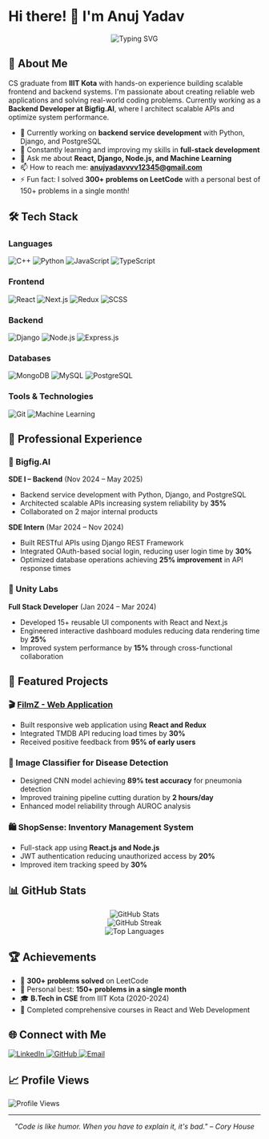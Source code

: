 # Hi there! 👋 I'm Anuj Yadav

<div align="center">
  <img src="https://readme-typing-svg.herokuapp.com?font=Fira+Code&size=30&duration=3000&pause=1000&color=36BCF7&center=true&vCenter=true&width=600&lines=Full+Stack+Developer;React+%7C+Django+%7C+Node.js;Problem+Solver+%7C+Code+Enthusiast" alt="Typing SVG" />
</div>

## 🚀 About Me

CS graduate from **IIIT Kota** with hands-on experience building scalable frontend and backend systems. I'm passionate about creating reliable web applications and solving real-world coding problems. Currently working as a **Backend Developer at Bigfig.AI**, where I architect scalable APIs and optimize system performance.

- 🔭 Currently working on **backend service development** with Python, Django, and PostgreSQL
- 🌱 Constantly learning and improving my skills in **full-stack development**
- 💬 Ask me about **React, Django, Node.js, and Machine Learning**
- 📫 How to reach me: **anujyadavvvv12345@gmail.com**
- ⚡ Fun fact: I solved **300+ problems on LeetCode** with a personal best of 150+ problems in a single month!

## 🛠️ Tech Stack

### Languages
<p align="left">
  <img src="https://img.shields.io/badge/C++-00599C?style=for-the-badge&logo=c%2B%2B&logoColor=white" alt="C++"/>
  <img src="https://img.shields.io/badge/Python-3776AB?style=for-the-badge&logo=python&logoColor=white" alt="Python"/>
  <img src="https://img.shields.io/badge/JavaScript-F7DF1E?style=for-the-badge&logo=javascript&logoColor=black" alt="JavaScript"/>
  <img src="https://img.shields.io/badge/TypeScript-007ACC?style=for-the-badge&logo=typescript&logoColor=white" alt="TypeScript"/>
</p>

### Frontend
<p align="left">
  <img src="https://img.shields.io/badge/React-20232A?style=for-the-badge&logo=react&logoColor=61DAFB" alt="React"/>
  <img src="https://img.shields.io/badge/Next.js-000000?style=for-the-badge&logo=nextdotjs&logoColor=white" alt="Next.js"/>
  <img src="https://img.shields.io/badge/Redux-593D88?style=for-the-badge&logo=redux&logoColor=white" alt="Redux"/>
  <img src="https://img.shields.io/badge/Sass-CC6699?style=for-the-badge&logo=sass&logoColor=white" alt="SCSS"/>
</p>

### Backend
<p align="left">
  <img src="https://img.shields.io/badge/Django-092E20?style=for-the-badge&logo=django&logoColor=white" alt="Django"/>
  <img src="https://img.shields.io/badge/Node.js-43853D?style=for-the-badge&logo=node.js&logoColor=white" alt="Node.js"/>
  <img src="https://img.shields.io/badge/Express.js-404D59?style=for-the-badge&logo=express&logoColor=white" alt="Express.js"/>
</p>

### Databases
<p align="left">
  <img src="https://img.shields.io/badge/MongoDB-4EA94B?style=for-the-badge&logo=mongodb&logoColor=white" alt="MongoDB"/>
  <img src="https://img.shields.io/badge/MySQL-00000F?style=for-the-badge&logo=mysql&logoColor=white" alt="MySQL"/>
  <img src="https://img.shields.io/badge/PostgreSQL-316192?style=for-the-badge&logo=postgresql&logoColor=white" alt="PostgreSQL"/>
</p>

### Tools & Technologies
<p align="left">
  <img src="https://img.shields.io/badge/Git-F05032?style=for-the-badge&logo=git&logoColor=white" alt="Git"/>
  <img src="https://img.shields.io/badge/Machine%20Learning-FF6F00?style=for-the-badge&logo=tensorflow&logoColor=white" alt="Machine Learning"/>
</p>

## 💼 Professional Experience

### 🏢 Bigfig.AI
**SDE I – Backend** (Nov 2024 – May 2025)
- Backend service development with Python, Django, and PostgreSQL
- Architected scalable APIs increasing system reliability by **35%**
- Collaborated on 2 major internal products

**SDE Intern** (Mar 2024 – Nov 2024)
- Built RESTful APIs using Django REST Framework
- Integrated OAuth-based social login, reducing user login time by **30%**
- Optimized database operations achieving **25% improvement** in API response times

### 🚀 Unity Labs
**Full Stack Developer** (Jan 2024 – Mar 2024)
- Developed 15+ reusable UI components with React and Next.js
- Engineered interactive dashboard modules reducing data rendering time by **25%**
- Improved system performance by **15%** through cross-functional collaboration

## 🚀 Featured Projects

### 🎬 [FilmZ - Web Application](https://github.com/droid-anuj)
- Built responsive web application using **React and Redux**
- Integrated TMDB API reducing load times by **30%**
- Received positive feedback from **95% of early users**

### 🏥 Image Classifier for Disease Detection
- Designed CNN model achieving **89% test accuracy** for pneumonia detection
- Improved training pipeline cutting duration by **2 hours/day**
- Enhanced model reliability through AUROC analysis

### 🛍️ ShopSense: Inventory Management System
- Full-stack app using **React.js and Node.js**
- JWT authentication reducing unauthorized access by **20%**
- Improved item tracking speed by **30%**

## 📊 GitHub Stats

<div align="center">
  <img src="https://github-readme-stats.vercel.app/api?username=droid-anuj&show_icons=true&theme=radical&hide_border=true" alt="GitHub Stats" />
</div>

<div align="center">
  <img src="https://github-readme-streak-stats.herokuapp.com/?user=droid-anuj&theme=radical&hide_border=true" alt="GitHub Streak" />
</div>

<div align="center">
  <img src="https://github-readme-stats.vercel.app/api/top-langs/?username=droid-anuj&layout=compact&theme=radical&hide_border=true" alt="Top Languages" />
</div>

## 🏆 Achievements

- 🧩 **300+ problems solved** on LeetCode
- 🎯 Personal best: **150+ problems in a single month**
- 🎓 **B.Tech in CSE** from IIIT Kota (2020-2024)
- 📜 Completed comprehensive courses in React and Web Development

## 🌐 Connect with Me

<p align="left">
  <a href="https://www.linkedin.com/in/anuj-yadav-194aa81bb/" target="_blank">
    <img src="https://img.shields.io/badge/LinkedIn-0077B5?style=for-the-badge&logo=linkedin&logoColor=white" alt="LinkedIn"/>
  </a>
  <a href="https://github.com/droid-anuj" target="_blank">
    <img src="https://img.shields.io/badge/GitHub-100000?style=for-the-badge&logo=github&logoColor=white" alt="GitHub"/>
  </a>
  <a href="mailto:anujyadavvvv12345@gmail.com">
    <img src="https://img.shields.io/badge/Email-D14836?style=for-the-badge&logo=gmail&logoColor=white" alt="Email"/>
  </a>
</p>

## 📈 Profile Views
![Profile Views](https://komarev.com/ghpvc/?username=droid-anuj&color=brightgreen&style=flat-square)

---

<div align="center">
  <i>"Code is like humor. When you have to explain it, it's bad." – Cory House</i>
</div>
